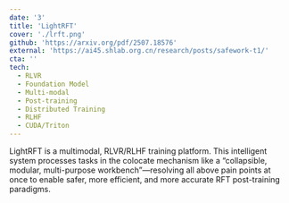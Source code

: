 ```yaml
---
date: '3'
title: 'LightRFT'
cover: './lrft.png'
github: 'https://arxiv.org/pdf/2507.18576'
external: 'https://ai45.shlab.org.cn/research/posts/safework-t1/'
cta: ''
tech:
  - RLVR
  - Foundation Model
  - Multi-modal
  - Post-training
  - Distributed Training
  - RLHF
  - CUDA/Triton
---
```


LightRFT is a multimodal, RLVR/RLHF training platform. This intelligent system processes tasks in the colocate mechanism like a “collapsible, modular, multi-purpose workbench”—resolving all above pain points at once to enable safer, more efficient, and more accurate RFT post-training paradigms.
